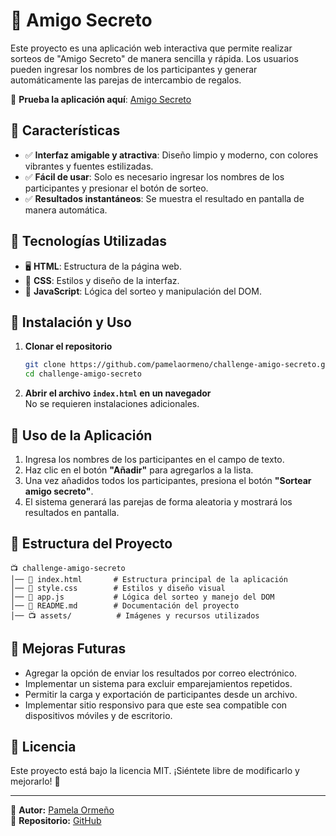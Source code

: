 # 🎁 Amigo Secreto

Este proyecto es una aplicación web interactiva que permite realizar sorteos de "Amigo Secreto" de manera sencilla y rápida. Los usuarios pueden ingresar los nombres de los participantes y generar automáticamente las parejas de intercambio de regalos.

🔗 **Prueba la aplicación aquí**: [Amigo Secreto](https://pamelaormeno.github.io/challenge-amigo-secreto/)

## 📌 Características

- ✅ **Interfaz amigable y atractiva**: Diseño limpio y moderno, con colores vibrantes y fuentes estilizadas.
- ✅ **Fácil de usar**: Solo es necesario ingresar los nombres de los participantes y presionar el botón de sorteo.
- ✅ **Resultados instantáneos**: Se muestra el resultado en pantalla de manera automática.

## 👋 Tecnologías Utilizadas

- 🖥 **HTML**: Estructura de la página web.
- 🎨 **CSS**: Estilos y diseño de la interfaz.
- 🚀 **JavaScript**: Lógica del sorteo y manipulación del DOM.

## 🚀 Instalación y Uso

1. **Clonar el repositorio**  
   ```sh
   git clone https://github.com/pamelaormeno/challenge-amigo-secreto.git
   cd challenge-amigo-secreto
   ```
2. **Abrir el archivo `index.html` en un navegador**  
   No se requieren instalaciones adicionales.

## 🎯 Uso de la Aplicación

1. Ingresa los nombres de los participantes en el campo de texto.
2. Haz clic en el botón **"Añadir"** para agregarlos a la lista.
3. Una vez añadidos todos los participantes, presiona el botón **"Sortear amigo secreto"**.
4. El sistema generará las parejas de forma aleatoria y mostrará los resultados en pantalla.

## 💽 Estructura del Proyecto

```
📺 challenge-amigo-secreto
│── 📄 index.html       # Estructura principal de la aplicación
│── 🎨 style.css        # Estilos y diseño visual
│── 🚀 app.js           # Lógica del sorteo y manejo del DOM
│── 📄 README.md        # Documentación del proyecto
│── 📺 assets/          # Imágenes y recursos utilizados
```

## 📌 Mejoras Futuras

- Agregar la opción de enviar los resultados por correo electrónico.
- Implementar un sistema para excluir emparejamientos repetidos.
- Permitir la carga y exportación de participantes desde un archivo.
- Implementar sitio responsivo para que este sea compatible con dispositivos móviles y de escritorio.

## 🌟 Licencia

Este proyecto está bajo la licencia MIT. ¡Siéntete libre de modificarlo y mejorarlo! 🎉

---

🔗 **Autor:** [Pamela Ormeño](https://github.com/pamelaormeno)  
🔗 **Repositorio:** [GitHub](https://github.com/pamelaormeno/challenge-amigo-secreto)